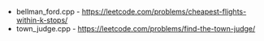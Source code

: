 - bellman_ford.cpp - https://leetcode.com/problems/cheapest-flights-within-k-stops/
- town_judge.cpp - https://leetcode.com/problems/find-the-town-judge/
          
